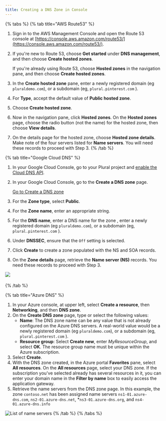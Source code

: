 ```yaml
---
title: Creating a DNS Zone in Console
---
```


{% tabs %}
{% tab title="AWS Route53" %}
1. Sign in to the AWS Management Console and open the Route 53 console at [https://console.aws.amazon.com/route53/](https://console.aws.amazon.com/route53/).
2.  If you're new to Route 53, choose **Get started** under **DNS management**, and then choose **Create hosted zones**.

    If you're already using Route 53, choose **Hosted zones** in the navigation pane, and then choose **Create hosted zones**.
3. In the **Create hosted zone** pane, enter a newly registered domain (eg `pluraldemo.com`), or a subdomain (eg, `plural.pinterest.com` ).
4. For **Type**, accept the default value of **Public hosted zone**.
5. Choose **Create hosted zone**.
6. Now in the navigation pane, click **Hosted zones**. On the **Hosted zones** page, choose the radio button (not the name) for the hosted zone, then choose **View details**.
7. On the details page for the hosted zone, choose **Hosted zone details**. Make note of the four servers listed for **Name servers**. You will need these records to proceed with Step 3.
{% /tab %}

{% tab title="Google Cloud DNS" %}
1. In your Google Cloud Console, go to your Plural project and [enable the Cloud DNS API](https://console.cloud.google.com/flows/enableapi?apiid=dns&\_ga=2.143906805.1313565175.1629139974-335821397.1624570886).
2.  In your Google Cloud Console, go to the **Create a DNS zone** page.

    [Go to Create a DNS zone](https://console.cloud.google.com/networking/dns/zones/\~new)
3. For the **Zone type**, select **Public**.
4. For the **Zone name**, enter an appropriate string.
5. For the **DNS name**, enter a DNS name for the zone , enter a newly registered domain (eg `pluraldemo.com`), or a subdomain (eg, `plural.pinterest.com` ).
6. Under **DNSSEC**, ensure that the `Off` setting is selected.
7. Click **Create** to create a zone populated with the NS and SOA records.
8. On the **Zone details** page, retrieve the **Name server (NS)** records. You need these records to proceed with Step 3.

![](</assets/Screen Shot 2021-08-18 at 12.39.37 PM.png>)

####
{% /tab %}

{% tab title="Azure DNS" %}
1. In your Azure console, at upper left, select **Create a resource**, then **Networking**, and then **DNS zone**.
2. On the **Create DNS zone** page, type or select the following values:
   * **Name**: The DNS zone name can be any value that is not already configured on the Azure DNS servers. A real-world value would be a newly registered domain (eg `pluraldemo.com`), or a subdomain (eg, `plural.pinterest.com` ).
   * **Resource group**: Select **Create new**, enter _MyResourceGroup_, and select **OK**. The resource group name must be unique within the Azure subscription.
3. Select **Create**.
4. With the DNS zone created, in the Azure portal **Favorites** pane, select **All resources**. On the **All resources** page, select your DNS zone. If the subscription you've selected already has several resources in it, you can enter your domain name in the **Filter by name** box to easily access the application gateway.
5. Retrieve the name servers from the DNS zone page. In this example, the zone `contoso.net` has been assigned name servers `ns1-01.azure-dns.com`, `ns2-01.azure-dns.net`, \*`ns3-01.azure-dns.org`, and `ns4-01.azure-dns.info`

![List of name servers](https://docs.microsoft.com/en-us/azure/dns/media/dns-delegate-domain-azure-dns/viewzonens500.png)
{% /tab %}
{% /tabs %}
